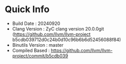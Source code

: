 # Quick Info
* Build Date : 20240920
* Clang Version : ZyC clang version 20.0.0git (https://github.com/llvm/llvm-project b5cdb039712d0c24b0d10c96b6b6d52456088f84)
* Binutils Version : master
* Compiled Based : https://github.com/llvm/llvm-project/commit/b5cdb039

